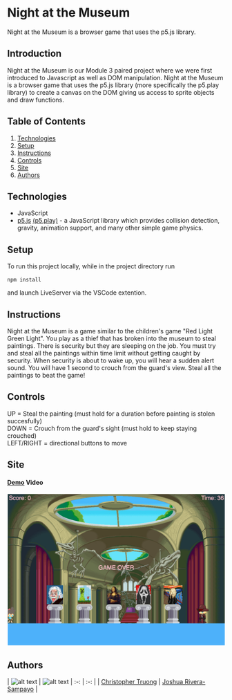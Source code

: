 # Night at the Museum
Night at the Museum is a browser game that uses the p5.js library.

## Introduction
Night at the Museum is our Module 3 paired project where we were first introduced to Javascript as well as DOM manipulation. Night at the Museum is a browser game that uses the p5.js library (more specifically the p5.play library) to create a canvas on the DOM giving us access to sprite objects and draw functions. 

## Table of Contents
1. [Technologies](#technologies)
2. [Setup](#setup)
3. [Instructions](#instructions)
4. [Controls](#controls)
5. [Site](#site)
6. [Authors](#authors)

## Technologies <a name="technologies"></a>
* JavaScript 
* [p5.js](https://p5js.org/) [(p5.play)](http://molleindustria.github.io/p5.play/) - a JavaScript library which provides collision detection, gravity, animation support, and many other simple game physics.

## Setup <a name="setup"></a>
To run this project locally, while in the project directory run
```
npm install
```
and launch LiveServer via the VSCode extention.

## Instructions <a name="instructions"></a>
Night at the Museum is a game similar to the children's game "Red Light Green Light". You play as a thief that has broken into the museum to steal paintings. There is security but they are sleeping on the job. You must try and steal all the paintings within time limit without getting caught by security. When security is about to wake up, you will hear a sudden alert sound. You will have 1 second to crouch from the guard's view. Steal all the paintings to beat the game!

## Controls <a name="controls"></a>
UP = Steal the painting (must hold for a duration before painting is stolen succesfully)     
DOWN = Crouch from the guard's sight (must hold to keep staying crouched)    
LEFT/RIGHT = directional buttons to move

## Site <a name="site"></a>

#### [Demo](https://youtu.be/71gLnxiX9XU) Video

![GameScreenShot](./assets/screenshot.png)

## Authors <a name="authors"></a>
| <img src="https://avatars0.githubusercontent.com/u/46384458?s=460&v=4" alt="alt text" width="10%" height="10%"> | 
<img src="https://avatars0.githubusercontent.com/u/46760607?s=460&v=4" alt="alt text" width="10%" height="10%"> 
| :-: | :-: |
| [Christopher Truong](https://github.com/cStruong) | [Joshua Rivera-Sampayo](https://github.com/joshrs1199) |
